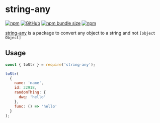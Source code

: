 # string-any

[![npm](https://img.shields.io/npm/v/string-any.svg)](https://www.npmjs.com/package/string-any)
[![GitHub](https://img.shields.io/github/license/AliBasicCoder/string-any.svg)](https://github.com/AliBasicCoder/string-any/)
[![npm bundle size](https://img.shields.io/bundlephobia/min/string-any.svg?style=flat-sqaure)](https://bundlephobia.com/result?p=string-any@latest)
[![npm](https://img.shields.io/npm/dm/string-any.svg)](https://www.npmjs.com/package/string-any)

[string-any](https://www.npmjs.com/package/string-any)
is a package to convert any object to a string and not ```[object Object]```

## Usage

``` js
const { toStr } = require('string-any');

toStr(
  {
    name: 'name',
    id: 32918,
    randomThing: {
      dwq: 'hello'
    },
    func: () => 'hello'
  }
);

```
